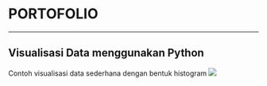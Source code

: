 # PORTOFOLIO
---
## Visualisasi Data menggunakan Python
Contoh visualisasi data sederhana dengan bentuk histogram
[![](https://img.shields.io/badge/Google_ColabRun_on_Google_Colab-orange?logo=googlecolab&style=flatsquare)](https://colab.research.google.com/drive/1T6In_sY7ECkDPLu4v7VilOeIcLl2RsGi?usp=sharing)
